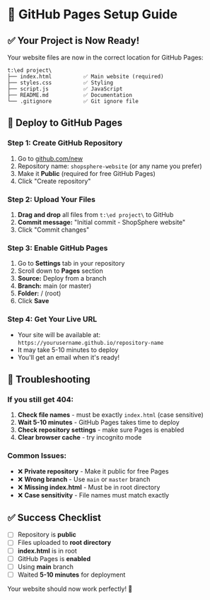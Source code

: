 # 🚀 GitHub Pages Setup Guide

## ✅ Your Project is Now Ready!

Your website files are now in the correct location for GitHub Pages:

```
t:\ed project\
├── index.html          ✅ Main website (required)
├── styles.css          ✅ Styling
├── script.js           ✅ JavaScript
├── README.md           ✅ Documentation
└── .gitignore          ✅ Git ignore file
```

## 🚀 Deploy to GitHub Pages

### Step 1: Create GitHub Repository
1. Go to [github.com/new](https://github.com/new)
2. Repository name: `shopsphere-website` (or any name you prefer)
3. Make it **Public** (required for free GitHub Pages)
4. Click "Create repository"

### Step 2: Upload Your Files
1. **Drag and drop** all files from `t:\ed project\` to GitHub
2. **Commit message:** "Initial commit - ShopSphere website"
3. Click "Commit changes"

### Step 3: Enable GitHub Pages
1. Go to **Settings** tab in your repository
2. Scroll down to **Pages** section
3. **Source:** Deploy from a branch
4. **Branch:** main (or master)
5. **Folder:** / (root)
6. Click **Save**

### Step 4: Get Your Live URL
- Your site will be available at: `https://yourusername.github.io/repository-name`
- It may take 5-10 minutes to deploy
- You'll get an email when it's ready!

## 🔧 Troubleshooting

### If you still get 404:
1. **Check file names** - must be exactly `index.html` (case sensitive)
2. **Wait 5-10 minutes** - GitHub Pages takes time to deploy
3. **Check repository settings** - make sure Pages is enabled
4. **Clear browser cache** - try incognito mode

### Common Issues:
- ❌ **Private repository** - Make it public for free Pages
- ❌ **Wrong branch** - Use `main` or `master` branch
- ❌ **Missing index.html** - Must be in root directory
- ❌ **Case sensitivity** - File names must match exactly

## ✅ Success Checklist

- [ ] Repository is **public**
- [ ] Files uploaded to **root directory**
- [ ] **index.html** is in root
- [ ] GitHub Pages is **enabled**
- [ ] Using **main** branch
- [ ] Waited **5-10 minutes** for deployment

Your website should now work perfectly! 🎉
